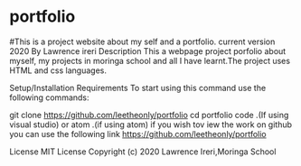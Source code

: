 # portfolio
#This is a project website about my self and a portfolio. current version 2020
By Lawrence ireri
Description
This a webpage project porfolio about myself, my projects in moringa school and all I have learnt.The project uses HTML and css languages.

Setup/Installation Requirements
To start using this command use the following commands:

git clone https://github.com/leetheonly/portfolio
cd portfolio
code .(If using visual studio) or atom .(if using atom)
if you wish tov iew the work on github you can use the following link https://github.com/leetheonly/portfolio

License
MIT License Copyright (c) 2020 Lawrence Ireri,Moringa School